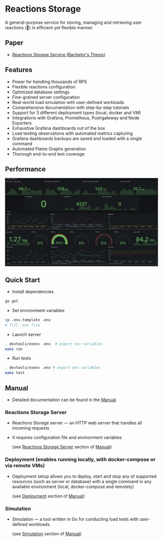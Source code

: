 # Reactions Storage

<!-- <div align="center"> -->
A general-purpose service for storing, managing and retrieving user reactions (🤯) in efficient yet flexible manner.
<!-- </div> -->

## Paper

* [Reactions Storage Service (Bachelor's Thesis)](<docs/paper/Reactions Storage Service | Dmitriy Brusenin Bachelors Thesis.pdf>)

## Features

* Power for handling thousands of RPS
* Flexible reactions configuration
* Optimized database settings
* Fine-grained server configuration
* Real-world load simulation with user-defined workloads
* Comprehensive documentation with step-by-step tutorials
* Support for 3 different deployment types (local, docker and VM)
* Integrations with Grafana, Prometheus, Pushgateway and Node Exporters
* Exhaustive Grafana dashboards out of the box
* Load testing observations with automated metrics capturing
* Grafana dashboards backups are saved and loaded with a single command
* Automated Flame Graphs generation
* Thorough end-to-end test coverage

## Performance

<img src="docs/manual/assets/performance.png" alt="performance">

## Quick Start

* Install dependencies

```bash
go get
```

* Set environment variables

```bash
cp .env.template .env
# fill .env file
```

* Launch server

```bash
. devtools/exenv .env  # export env variables
make run
```

* Run tests

```bash
. devtools/exenv .env # export env variables
make test
```

## Manual

* Detailed documentation can be found in the [Manual](docs/manual/README.md).

### Reactions Storage Server

* Reactions Storage server — an HTTP web server that handles all incoming requests

* It requires configuration file and environment variables

  (see [Reactions Storage Server](docs/manual/sections/reactions_storage.md) section of [Manual](docs/manual/README.md))

### Deployment (enables running locally, with docker-compose or via remote VMs)

* Deployment setup allows you to deploy, start and stop any of supported resources (such as server or database) with a single command in any available environment (local, docker-compose and remotely)

  (see [Deployment](docs/manual/sections/deployment.md) section of [Manual](docs/manual/README.md))

### Simulation

* Simulation — a tool written in Go for conducting load tests with user-defined workloads.

  (see [Simulation](docs/manual/sections/simulation.md) section of [Manual](docs/manual/README.md))
